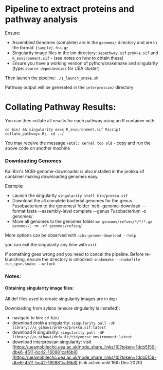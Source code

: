 # Pipeline to extract proteins and pathway analysis


Ensure:
- Assembled Genomes (complete) are in the `genomes/` directory and are in the format: `{sample}.fna.gz`
- Singularity image files in the bin directory: `sepathway.sif` `prokka.sif` and `R_environment.sif` - (see notes on how to obtain these)
- Ensure you have a working version of python/snakemake and singularity (type: `source dependencies` for UEA cluster)

Then launch the pipeline:
`./1_launch_snake.sh`

Pathway output will be generated in the `interproscan/` directory

# Collating Pathway Results:
You can then collate all results for each pathway using an R container with:

`cd bin/ && singularity exec R_environment.sif Rscript collate_pathways.R;  cd ../`

You may receive the message `Fatal: Kernel too old` - copy and run the above code on another machine 


### Downloading Genomes

Kai Blin's NCBI-genome-downloader is also installed in the prokka.sif container making downloading genomes easy.

Example:
- Launch the singularity 
`singularity shell bin/prokka.sif`
- Download the all complete bacterial genomes for the genus Fusobacterium to the genomes/ folder
`ncbi-genome-download --format fasta --assembly-level complete --genus Fusobacterium -o genomes/
- Move all genomes to the genomes folder
`mv genomes/refseq/*/*/*.gz genomes/; rm -rf genomes/refseq/`

More options can be observed with `ncbi-genome-download --help`

you can exit the singularity any time with `exit`


If something goes wrong and you need to cancel the pipeline. Before re-launching, ensure the directory is unlocked:
`snakemake --snakefile run_ipsn.snake --unlock`


### Notes:

#### Obtaining singularity image files:
All def files used to create singularity images are in `dmp/`

Downloading from sylabs (ensure singularity is installed):
- navigate to bin: `cd bin/`
- download prokka singularity: `singularity pull -UF library://a_gihawi/prokka/prokka.sif:latest`
- download R singularity: `singularity pull -UF library://a_gihawi/default/tidyverse_environment:latest`
- download interproscan singularity: visit [https://ueamobilecho.uea.ac.uk/node_share_links/10?token=1dcb5159-dbe6-4511-bc42-160881caf6b8](https://ueamobilecho.uea.ac.uk/node_share_links/10?token=1dcb5159-dbe6-4511-bc42-160881caf6b8) (link active until 16th Dec 2020)
